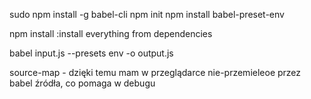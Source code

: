 sudo npm install -g babel-cli
npm init
npm install babel-preset-env

npm install           :install everything from dependencies


babel input.js --presets env -o output.js



source-map - dzięki temu mam w przeglądarce nie-przemieleoe przez babel
źródła, co pomaga w debugu
